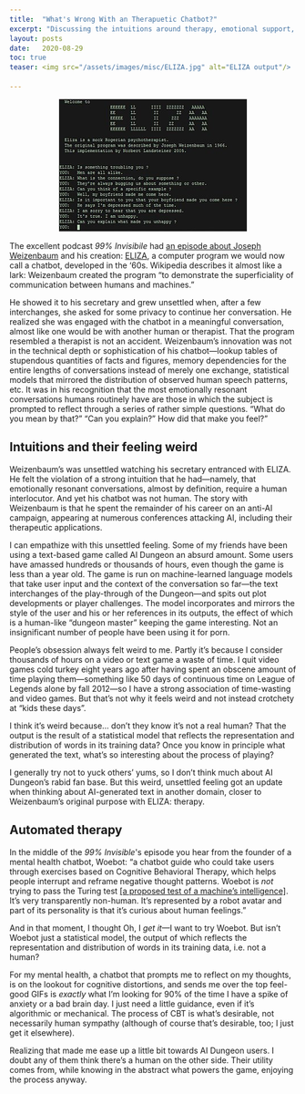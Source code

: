 ```yaml
---
title:  "What's Wrong With an Therapuetic Chatbot?"
excerpt: "Discussing the intuitions around therapy, emotional support, and chatbots."
layout: posts
date:   2020-08-29
toc: true
teaser: <img src="/assets/images/misc/ELIZA.jpg" alt="ELIZA output"/>

---
```

<center>

<img src="/assets/images/misc/ELIZA.jpg" alt="ELIZA output"/>

</center>

The excellent podcast *99% Invisibile* had [an episode about Joseph Weizenbaum](https://99percentinvisible.org/episode/the-eliza-effect/) and his creation: [ELIZA](https://en.wikipedia.org/wiki/ELIZA), a computer program we would now call a chatbot, developed in the ‘60s. Wikipedia describes it almost like a lark: Weizenbaum created the program “to demonstrate the superficiality of communication between humans and machines.”

He showed it to his secretary and grew unsettled when, after a few interchanges, she asked for some privacy to continue her conversation. He realized she was engaged with the chatbot in a meaningful conversation, almost like one would be with another human or therapist. That the program resembled a therapist is not an accident. Weizenbaum’s innovation was not in the technical depth or sophistication of his chatbot—lookup tables of stupendous quantities of facts and figures, memory dependencies for the entire lengths of conversations instead of merely one exchange, statistical models that mirrored the distribution of observed human speech patterns, etc. It was in his recognition that the most emotionally resonant conversations humans routinely have are those in which the subject is prompted to reflect through a series of rather simple questions. “What do you mean by that?” “Can you explain?” How did that make you feel?”

## Intuitions and their feeling weird

Weizenbaum’s was unsettled watching his secretary entranced with ELIZA. He felt the violation of a strong intuition that he had—namely, that emotionally resonant conversations, almost by definition, require a human interlocutor. And yet his chatbot was not human. The story with Weizenbaum is that he spent the remainder of his career on an anti-AI campaign, appearing at numerous conferences attacking AI, including their therapeutic applications.

I can empathize with this unsettled feeling. Some of my friends have been using a text-based game called AI Dungeon an absurd amount. Some users have amassed hundreds or thousands of hours, even though the game is less than a year old. The game is run on machine-learned language models that take user input and the context of the conversation so far—the text interchanges of the play-through of the Dungeon—and spits out plot developments or player challenges. The model incorporates and mirrors the style of the user and his or her references in its outputs, the effect of which is a human-like “dungeon master” keeping the game interesting. Not an insignificant number of people have been using it for porn.

People’s obsession always felt weird to me. Partly it’s because I consider thousands of hours on a video or text game a waste of time. I quit video games cold turkey eight years ago after having spent an obscene amount of time playing them—something like 50 days of continuous time on League of Legends alone by fall 2012—so I have a strong association of time-wasting and video games. But that’s not why it feels weird and not instead crotchety at “kids these days”.

I think it’s weird because… don’t they know it’s not a real human? That the output is the result of a statistical model that reflects the representation and distribution of words in its training data? Once you know in principle what generated the text, what’s so interesting about the process of playing?

I generally try not to yuck others’ yums, so I don’t think much about AI Dungeon’s rabid fan base. But this weird, unsettled feeling got an update when thinking about AI-generated text in another domain, closer to Weizenbaum’s original purpose with ELIZA: therapy.

## Automated therapy

In the middle of the *99% Invisible*'s episode you hear from the founder of a mental health chatbot, Woebot: “a chatbot guide who could take users through exercises based on Cognitive Behavioral Therapy, which helps people interrupt and reframe negative thought patterns. Woebot is *not* trying to pass the Turing test [[a proposed test of a machine’s intelligence]](https://en.wikipedia.org/wiki/Turing_test). It’s very transparently non-human. It’s represented by a robot avatar and part of its personality is that it’s curious about human feelings.”

And in that moment, I thought Oh, I *get it*—I want to try Woebot. But isn’t Woebot just a statistical model, the output of which reflects the representation and distribution of words in its training data, i.e. not a human?

For my mental health, a chatbot that prompts me to reflect on my thoughts, is on the lookout for cognitive distortions, and sends me over the top feel-good GIFs   is *exactly* what I’m looking for 90% of the time I have a spike of anxiety or a bad brain day. I just need a little guidance, even if it’s algorithmic or mechanical. The process of CBT is what’s desirable, not necessarily human sympathy (although of course that’s desirable, too; I just get it elsewhere).

Realizing that made me ease up a little bit towards AI Dungeon users. I doubt any of them think there’s a human on the other side. Their utility comes from, while knowing in the abstract what powers the game, enjoying the process anyway.
